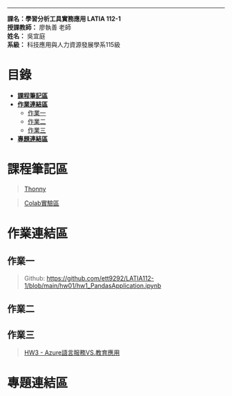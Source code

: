 ***
**課名：學習分析工具實務應用 LATIA 112-1**  
**授課教師：** 廖執善 老師  
**姓名：** 吳宜庭  
**系級：** 科技應用與人力資源發展學系115級  
  
# 目錄
* [**課程筆記區**](https://github.com/ett9292/LATIA112-1#課程筆記區)  
* [**作業連結區**](https://github.com/ett9292/LATIA112-1#作業連結區)  
  * [作業一](https://github.com/ett9292/LATIA112-1#作業一)  
  * [作業二](https://github.com/ett9292/LATIA112-1#作業二)
  * [作業三](https://github.com/ett9292/LATIA112-1#作業三)
* [**專題連結區**](https://github.com/ett9292/LATIA112-1#專題連結區)

# 課程筆記區 
  > [Thonny](https://thonny.org/)

  > [Colab實驗區](https://colab.research.google.com/drive/1DMXKLHrpxbJdlWSLP1T2ocVZJ2I53xGQ#scrollTo=Q2kN2IAUPRrs)
# 作業連結區 
## 作業一
> Github: <https://github.com/ett9292/LATIA112-1/blob/main/hw01/hw1_PandasApplication.ipynb>
## 作業二
## 作業三
> [HW3 - Azure語言服務VS.教育應用](https://github.com/ett9292/LATIA112-1/blob/main/meowBot/hw03.md)
# 專題連結區
